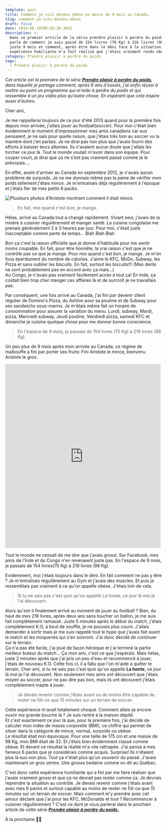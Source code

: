 ```yaml
---
template: post
title: Comment je suis devenu obèse en moins de 9 mois au Canada.
slug: comment-je-suis-devenu-obese
draft: false
date: 2019-06-18T09:56:38.303Z
description: >-
  Dans ce premier article de la série prendre plaisir à perdre du poids, je
  parle de comment je suis passé de 154 livres (70 Kg) à 216 livres (98 Kg) en
  juste 9 mois et comment, après être dans le déni face à la situation, une
  expérience humiliante m'a fait réalisé que j'étais vraiment rendu obèse.
category: Prendre plaisir à perdre du poids
tags:
  - Prendre plaisir à perdre du poids
---
```

_Cet article est la première de la série [**Prendre plaisir à perdre du poids**](https://www.didia.me/category/prendre-plaisir-a-perdre-du-poids/), dans laquelle je partage comment, après 6 ans d'essais, j'ai enfin réussi à mettre au point un programme qui m'aide à perdre du poids et qui ressemble à un jeu vidéo plus qu'autre chose. En espérant que cela inspire aussi d'autres._

Cher ami,

Je me rappellerai toujours de ce jour d'été 2013 quand pour la première fois depuis mon arrivée, j'allais jouer au football(soccer). Pour moi c'était bien évidemment le moment d'impressionner mes amis canadiens car eux pensaient, je ne sais pour quelle raison, que j'étais très bon au soccer vu la manière dont j'en parlais. Je ne dirai pas non plus que j'avais fourni des efforts à baisser leurs attentes. Ils n'avaient aucun doute que j'allais les torcher ce jour là. Tout le monde voulait m'avoir dans son équipe. Pour couper court, je dirai que ça ne s'est pas vraiment passé comme je le prévoyais….

En effet, avant d'arriver au Canada en septembre 2012, je n'avais aucun problème de surpoids. Je ne me donnais même pas la peine de vérifier mon poids tellement j'étais mince. Je m'entrainais déjà régulièrement à l'époque et j'étais fier de mes petits 6 packs.

![Plusieurs photos d'Aristote montrant comment il était mince.](/media/228699_104858502939111_5149882_n-collage.jpg "Le bon vieux temps.")

> En fait, moi quand c'est bon, je mange.

Hélas, arrivé au Canada tout a changé rapidement. Vivant seul, j'avais de la misère à cuisiner régulièrement et manger santé. La cuisine congolaise me prenais généralement 2 à 3 heures par jour. Pour moi, c'était juste inacceptable comme perte de temps… Blah Blah Blah

Bon ça c'est la raison officielle que je donne d'habitude pour me sentir moins coupable. En fait, pour être honnête, la vrai raison c'est que je ne contrôle pas ce que je mange. Pour moi quand c'est bon, je mange. Je m'en fous éperdument du nombre de calories. J'aime le KFC, McDo, Subway, les Pizza et sans oublier les biscuits. En fait, surtout les biscuits!!! (Mes dents ne sont probablement pas en accord avec ça mais…)\
Au Congo, je n'avais pas vraiment facilement accès à tout ça! En Inde, ça coûtait bien trop cher manger ces affaires là et de surcroît je ne travaillais pas.

Par conséquent, une fois arrivé au Canada, j'ai fini par devenir client régulier de Domino's Pizza, du Ashton pour sa poutine et de Subway pour ses sandwichs sous-marins. Je m'étais même fait un horaire de consommation pour assurer la variation du menu. Lundi, subway, Mardi, pizza, Mercredi subway, Jeudi poutine, Vendredi pizza, samedi KFC et dimanche je cuisine quelque chose pour me donner bonne conscience.

> En l'espace de 9 mois, je passais de 154 livres (70 Kg) à 216 livres (98 Kg)

Un peu plus de 9 mois après mon arrivée au Canada, ce régime de malbouffe a fini par porter ses fruits: Fini Aristote le mince, bienvenu Aristote le gros. 

<p>
<iframe src="https://www.facebook.com/plugins/post.php?href=https%3A%2F%2Fwww.facebook.com%2Fphoto.php%3Ffbid%3D464366416988316%26set%3Dpb.100002448856234.-2207520000.1560926762.%26type%3D3%26theater&width=500&show_text=true&height=589" width="500" height="589" style="border:none;overflow:hidden" scrolling="no" frameborder="0" allowTransparency="true" allow="encrypted-media"></iframe>
</p>

Tout le monde ne cessait de me dire que j'avais grossi. Sur Facebook, mes amis de l'Inde et du Congo n'en revenaient juste pas. En l'espace de 9 mois, je passais de 154 livres(70 Kg) à 216 livres (98 Kg).

Evidemment, moi j'étais toujours dans le déni. En fait comment ne pas y être ? Je m'entraînais régulièrement au Gym et j'avais des muscles. Et puis je ressemblais pas vraiment à ce qu'on appelle obèse. J'étais loin de cela.

> Si tu ne sais pas c'est quoi qu'on appelle La honte, ce jour là moi je l'ai découvert.

Alors qu'est-il finalement arrivé au moment de jouer au football ? Bien, du haut de mes 216 livres, après deux ans sans toucher un ballon, je me suis fait complètement ramassé. Juste 5 minutes après le début du match, j'étais complètement K.O, à bout de souffle, je ne pouvais plus courir. J'allais demander à sortir mais je me suis rappelé tout le hype que j'avais fait avant le match et les moqueries qui s'en suivront. J'ai donc décidé de continuer sur le terrain.\
Ça n'a pas été facile, j'ai joué de façon héroïque et j'ai terminé la partie meilleur buteur du match… Ça mon ami, c'est ce que j'espérais. Mais hélas, juste 2 minutes après que j'ai pris un peu d'eau et recommencé à jouer, j'étais de nouveau K.O. Cette fois ci, il a fallu que l'on m'aide à quitter le terrain. Cher ami, si tu ne sais pas c'est quoi qu'on appelle **La honte**, ce jour là moi je l'ai découvert. Non seulement mes amis ont découvert que j'étais moyen au soccer, pour ne pas dire pas bon, mais ils ont découvert j'étais complètement inapte à jouer.

> Je devais revenir comme j'étais avant ou du moins être capable de rester ne fût-ce que 15 minutes sur un terrain de soccer.

Cette expérience m'avait totalement choqué. Comment allais-je encore ouvrir ma grande bouche là ? Je suis rentré à la maison dépité. \
Et c'est exactement ce jour là que, pour la première fois, j'ai décidé de calculer mon index de masse corporelle (BMI), ce chiffre qui permet de situer dans la catégorie de mince, normal, surpoids ou obèse.\
Le résultat était non équivoque. Pour une taille de 175 cm et une masse de 98 Kg, mon BMI était de 32. Et j'étais bien évidemment classé comme obèse. Et devant ce résultat la réalité m'a vite rattrapée. J'ai pensé à mes fameux 6 packs que je considérais comme acquis. Surprise! Ils n'étaient plus là eux non plus. Tout ça n'était plus qu'un souvenir du passé. J'avais maintenant un gros ventre. Une grosse bedaine comme on dit au Québec. 

C'est donc cette expérience humiliante qui a fini par me faire réaliser que j'avais vraiment grossi et que ça ne devrait pas rester comme ça. Je devrais reprendre la situation au contrôle. Je devais revenir comme j'étais avant avec mes 6 packs et surtout capable au moins de rester ne fût-ce que 15 minutes sur un terrain de soccer. Mais comment m'y prendre avec cet amour déclaré que j'ai pour les KFC, McDonalds et tout ? Recommencer à cuisiner régulièrement ? C'est ce dont je vous parlerai dans le prochain article de cette série [**_Prendre plaisir à perdre du poids._**](https://www.didia.me/category/prendre-plaisir-a-perdre-du-poids/)

À la prochaine ✌🏾
